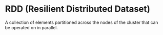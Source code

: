 # RDD (Resilient Distributed Dataset)

A collection of elements partitioned across the nodes of the cluster that can be operated on in parallel.
